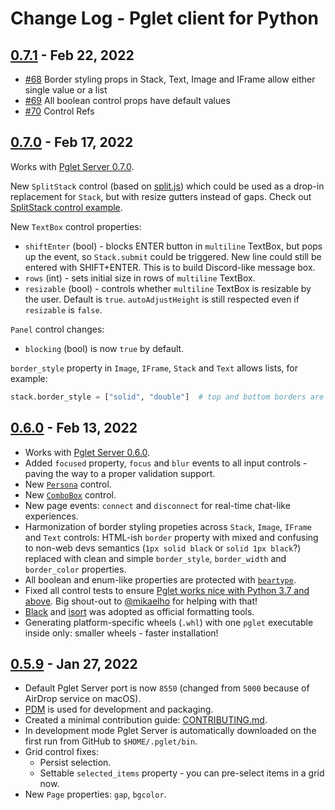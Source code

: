 # Change Log - Pglet client for Python

## [0.7.1](https://pypi.org/project/pglet/0.7.1) - Feb 22, 2022

* [#68](https://github.com/pglet/pglet-python/pull/68) Border styling props in Stack, Text, Image and IFrame allow either single value or a list
* [#69](https://github.com/pglet/pglet-python/pull/69) All boolean control props have default values
* [#70](https://github.com/pglet/pglet-python/pull/70) Control Refs


## [0.7.0](https://pypi.org/project/pglet/0.7.0) - Feb 17, 2022

Works with [Pglet Server 0.7.0](https://github.com/pglet/pglet/releases/tag/v0.7.0).

New `SplitStack` control (based on [split.js](https://split.js.org/)) which could be used as a drop-in replacement for `Stack`, but with resize gutters instead of gaps. Check out [SplitStack control example](https://github.com/pglet/examples/blob/main/python/controls/split.py).

New `TextBox` control properties:
* `shiftEnter` (bool) - blocks ENTER button in `multiline` TextBox, but pops up the event, so `Stack.submit` could be triggered. New line could still be entered with SHIFT+ENTER. This is to build Discord-like message box.
* `rows` (int) - sets initial size in rows of `multiline` TextBox.
* `resizable` (bool) - controls whether `multiline` TextBox is resizable by the user. Default is `true`. `autoAdjustHeight` is still respected even if `resizable` is `false`.

`Panel` control changes:
* `blocking` (bool) is now `true` by default.

`border_style` property in `Image`, `IFrame`, `Stack` and `Text` allows lists, for example:

```python
stack.border_style = ["solid", "double"]  # top and bottom borders are solid, left and right are double
```


## [0.6.0](https://pypi.org/project/pglet/0.6.0) - Feb 13, 2022

* Works with [Pglet Server 0.6.0](https://github.com/pglet/pglet/releases/tag/v0.6.0).
* Added `focused` property, `focus` and `blur` events to all input controls - paving the way to a proper validation support.
* New [`Persona`](https://developer.microsoft.com/en-us/fluentui#/controls/web/persona) control.
* New [`ComboBox`](https://developer.microsoft.com/en-us/fluentui#/controls/web/combobox) control.
* New page events: `connect` and `disconnect` for real-time chat-like experiences.
* Harmonization of border styling propeties across `Stack`, `Image`, `IFrame` and `Text` controls: HTML-ish `border` property with mixed and confusing to non-web devs semantics (`1px solid black` or `solid 1px black`?) replaced with clean and simple `border_style`, `border_width` and `border_color` properties.
* All boolean and enum-like properties are protected with [`beartype`](https://github.com/beartype/beartype).
* Fixed all control tests to ensure [Pglet works nice with Python 3.7 and above](https://ci.appveyor.com/project/pglet/pglet-python). Big shout-out to [@mikaelho](https://github.com/mikaelho) for helping with that!
* [Black](https://github.com/psf/black) and [isort](https://pycqa.github.io/isort/) was adopted as official formatting tools.
* Generating platform-specific wheels (`.whl`) with one `pglet` executable inside only: smaller wheels - faster installation!


## [0.5.9](https://pypi.org/project/pglet/0.5.9) - Jan 27, 2022

* Default Pglet Server port is now `8550` (changed from `5000` because of AirDrop service on macOS).
* [PDM](https://pdm.fming.dev/) is used for development and packaging.
* Created a minimal contribution guide: [CONTRIBUTING.md](CONTRIBUTING.md).
* In development mode Pglet Server is automatically downloaded on the first run from GitHub to `$HOME/.pglet/bin`.
* Grid control fixes:
  * Persist selection.
  * Settable `selected_items` property - you can pre-select items in a grid now.
* New `Page` properties: `gap`, `bgcolor`.